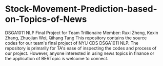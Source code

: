 # Stock-Movement-Prediction-based-on-Topics-of-News
DSGA1011 NLP Final Project for Team Trillionaire
Member: Ruxi Zheng, Kexin Zhang, Zhuojian Wei, Qihang Tang
This repository contains the source codes for our team's final project of NYU CDS DSGA1011 NLP. The repository is primarily for TA's ease of inspecting the codes and process of our project. However, anyone interested in using news topics in finance or the application of BERTopic is welcome to connect. 
